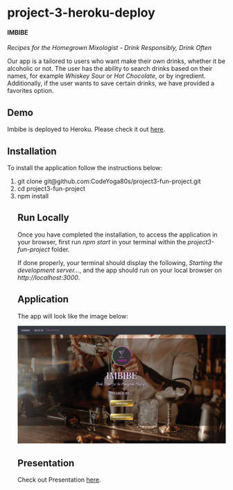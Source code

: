 # project-3-heroku-deploy



#### IMBIBE

<i>Recipes for the Homegrown Mixologist - Drink Responsibly, Drink Often</i>

Our app is a tailored to users who want make their own drinks, whether it be alcoholic or not. The user has the ability to search drinks based on their names, for example <i>Whiskey Sour</i> or <i>Hot Chocolate</i>, or by ingredient. Additionally, if the user wants to save certain drinks, we have provided a favorites option.

<h2>Demo</h2>
Imbibe is deployed to Heroku. Please check it out <a href="https://mighty-shelf-13025.herokuapp.com/" target="_blank">here</a>.


<h2>Installation</h2>
To install the application follow the instructions below:
<ol>
    <li>git clone git@github.com:CodeYoga80s/project3-fun-project.git</li>
    <li>cd project3-fun-project</li>
    <li>npm install</li>

<h2>Run Locally</h2>
Once you have completed the installation, to access the application in your browser, first run <i>npm start</i> in your terminal within the <i>project3-fun-project</i> folder.

If done properly, your terminal should display the following, <i>Starting the development server...</i>, and the app should run on your local browser on <i>http://localhost:3000</i>.


<h2>Application</h2>

The app will look like the image below:

![screenshot](app.JPG)


<h2>Presentation</h2>


Check out Presentation <a href="https://www.emaze.com/@AOCRCTOZF/imbibe" target="_blank">here</a>.
 